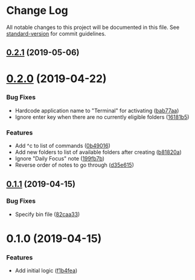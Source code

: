 # Change Log

All notable changes to this project will be documented in this file. See [standard-version](https://github.com/conventional-changelog/standard-version) for commit guidelines.

## [0.2.1](https://github.com/edahlseng/notes-organizer/compare/v0.2.0...v0.2.1) (2019-05-06)



# [0.2.0](https://github.com/edahlseng/notes-organizer/compare/v0.1.1...v0.2.0) (2019-04-22)


### Bug Fixes

* Hardcode application name to "Terminal" for activating ([bab77aa](https://github.com/edahlseng/notes-organizer/commit/bab77aa))
* Ignore enter key when there are no currently eligible folders ([16181b5](https://github.com/edahlseng/notes-organizer/commit/16181b5))


### Features

* Add ^c to list of commands ([0b49016](https://github.com/edahlseng/notes-organizer/commit/0b49016))
* Add new folders to list of available folders after creating ([b81820a](https://github.com/edahlseng/notes-organizer/commit/b81820a))
* Ignore "Daily Focus" note ([199fb7b](https://github.com/edahlseng/notes-organizer/commit/199fb7b))
* Reverse order of notes to go through ([d35e615](https://github.com/edahlseng/notes-organizer/commit/d35e615))



## [0.1.1](https://github.com/edahlseng/notes-organizer/compare/v0.1.0...v0.1.1) (2019-04-15)


### Bug Fixes

* Specify bin file ([82caa33](https://github.com/edahlseng/notes-organizer/commit/82caa33))



# 0.1.0 (2019-04-15)


### Features

* Add initial logic ([f1b4fea](https://github.com/edahlseng/notes-organizer/commit/f1b4fea))
